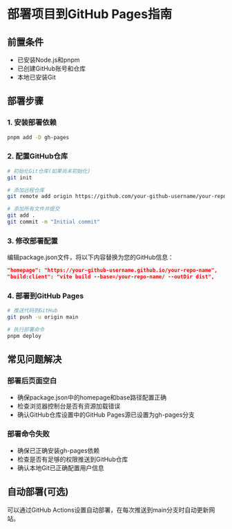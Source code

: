 # 部署项目到GitHub Pages指南

## 前置条件
- 已安装Node.js和pnpm
- 已创建GitHub账号和仓库
- 本地已安装Git

## 部署步骤

### 1. 安装部署依赖
```bash
pnpm add -D gh-pages
```

### 2. 配置GitHub仓库
```bash
# 初始化Git仓库(如果尚未初始化)
git init

# 添加远程仓库
git remote add origin https://github.com/your-github-username/your-repo-name.git

# 添加所有文件并提交
git add .
git commit -m "Initial commit"
```

### 3. 修改部署配置
编辑package.json文件，将以下内容替换为您的GitHub信息：
```json
"homepage": "https://your-github-username.github.io/your-repo-name",
"build:client": "vite build --base=/your-repo-name/ --outDir dist",
```

### 4. 部署到GitHub Pages
```bash
# 推送代码到GitHub
git push -u origin main

# 执行部署命令
pnpm deploy
```

## 常见问题解决

### 部署后页面空白
- 确保package.json中的homepage和base路径配置正确
- 检查浏览器控制台是否有资源加载错误
- 确认GitHub仓库设置中的GitHub Pages源已设置为gh-pages分支

### 部署命令失败
- 确保已正确安装gh-pages依赖
- 检查是否有足够的权限推送到GitHub仓库
- 确认本地Git已正确配置用户信息

## 自动部署(可选)
可以通过GitHub Actions设置自动部署，在每次推送到main分支时自动更新网站。